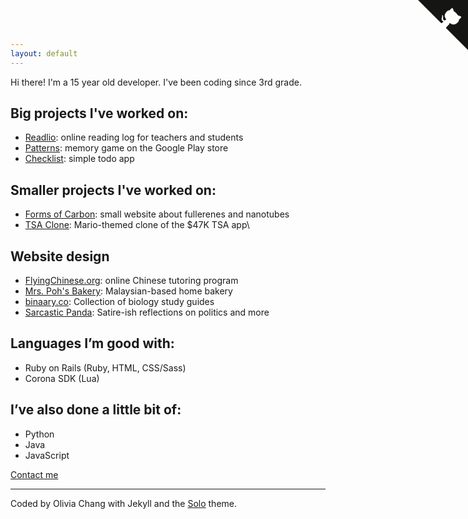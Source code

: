```yaml
---
layout: default
---
```

Hi there! I'm a 15 year old developer. I've been coding since 3rd grade.

## Big projects I've worked on:

* [Readlio](https://readlio.com/): online reading log for teachers and students
* [Patterns](https://play.google.com/store/apps/details?id=com.sixtuitive.games.patterns&hl=en): memory game on the Google Play store
* [Checklist](https://github.com/oliviachang29/checklist): simple todo app

## Smaller projects I've worked on:
* [Forms of Carbon](https://oliviachang29.github.io/formsofcarbon/): small website about fullerenes and nanotubes
* [TSA Clone](https://oliviachang29.github.io/tsa-clone/): Mario-themed clone of the $47K TSA app\

## Website design
* [FlyingChinese.org](http://www.flyingchinese.org/): online Chinese tutoring program
* [Mrs. Poh's Bakery](http://pohhomebakery.weebly.com/): Malaysian-based home bakery
* [binaary.co](https://www.binaary.co/): Collection of biology study guides
* [Sarcastic Panda](https://www.sarcasticpanda.com/): Satire-ish reflections on politics and more

## Languages I’m good with: 
* Ruby on Rails (Ruby, HTML, CSS/Sass) 
* Corona SDK (Lua) 

## I’ve also done a little bit of: 
* Python 
* Java 
* JavaScript 

[Contact me](mailto:oliviachang29@gmail.com?Subject=Hello%20there)

<hr>

Coded by Olivia Chang with Jekyll and the [Solo](http://chibicode.github.io/solo/) theme. 

<a href="https://github.com/oliviachang29" class="github-corner"><svg width="80" height="80" viewBox="0 0 250 250" style="fill:#151513; color:#fff; position: absolute; top: 0; border: 0; right: 0;"><path d="M0,0 L115,115 L130,115 L142,142 L250,250 L250,0 Z"></path><path d="M128.3,109.0 C113.8,99.7 119.0,89.6 119.0,89.6 C122.0,82.7 120.5,78.6 120.5,78.6 C119.2,72.0 123.4,76.3 123.4,76.3 C127.3,80.9 125.5,87.3 125.5,87.3 C122.9,97.6 130.6,101.9 134.4,103.2" fill="currentColor" style="transform-origin: 130px 106px;" class="octo-arm"></path><path d="M115.0,115.0 C114.9,115.1 118.7,116.5 119.8,115.4 L133.7,101.6 C136.9,99.2 139.9,98.4 142.2,98.6 C133.8,88.0 127.5,74.4 143.8,58.0 C148.5,53.4 154.0,51.2 159.7,51.0 C160.3,49.4 163.2,43.6 171.4,40.1 C171.4,40.1 176.1,42.5 178.8,56.2 C183.1,58.6 187.2,61.8 190.9,65.4 C194.5,69.0 197.7,73.2 200.1,77.6 C213.8,80.2 216.3,84.9 216.3,84.9 C212.7,93.1 206.9,96.0 205.4,96.6 C205.1,102.4 203.0,107.8 198.3,112.5 C181.9,128.9 168.3,122.5 157.7,114.1 C157.9,116.9 156.7,120.9 152.7,124.9 L141.0,136.5 C139.8,137.7 141.6,141.9 141.8,141.8 Z" fill="currentColor" class="octo-body"></path></svg></a><style>.github-corner:hover .octo-arm{animation:octocat-wave 560ms ease-in-out}@keyframes octocat-wave{0%,100%{transform:rotate(0)}20%,60%{transform:rotate(-25deg)}40%,80%{transform:rotate(10deg)}}@media (max-width:500px){.github-corner:hover .octo-arm{animation:none}.github-corner .octo-arm{animation:octocat-wave 560ms ease-in-out}}</style>
